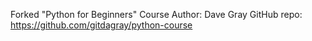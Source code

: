 Forked "Python for Beginners" Course
Author: Dave Gray
GitHub repo: https://github.com/gitdagray/python-course
